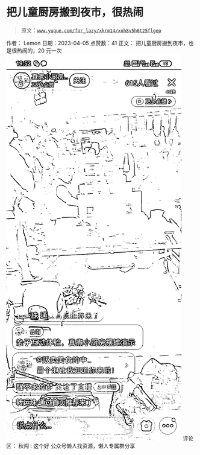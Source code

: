 # 把儿童厨房搬到夜市，很热闹

> 原文：[`www.yuque.com/for_lazy/xkrm14/xoh8v5h6t25flgep`](https://www.yuque.com/for_lazy/xkrm14/xoh8v5h6t25flgep)

<ne-p id="udda5dfb8" data-lake-id="udda5dfb8">作者： Lemon</ne-p> <ne-p id="u7baa2bba" data-lake-id="u7baa2bba">日期：2023-04-05</ne-p> <ne-p id="u29c9476a" data-lake-id="u29c9476a">点赞数：41</ne-p> <ne-hole id="u4249a2e0" data-lake-id="u4249a2e0"><ne-card data-card-name="hr" data-card-type="block" id="T3xmr" data-event-boundary="card"><ne-p id="u5c6894fd" data-lake-id="u5c6894fd">正文：</ne-p> <ne-p id="u086af817" data-lake-id="u086af817">把儿童厨房搬到夜市，也是很热闹的，20 元一次</ne-p> <ne-p id="ua66f9140" data-lake-id="ua66f9140"><ne-card data-card-name="image" data-card-type="inline" id="kWqLv" data-event-boundary="card">![](img/41521d1964221d90c6572025bf8fb01f.png)</ne-card></ne-p> <ne-hole id="u822165db" data-lake-id="u822165db"><ne-card data-card-name="hr" data-card-type="block" id="AG9kR" data-event-boundary="card"><ne-p id="u3fe3b370" data-lake-id="u3fe3b370">评论区：</ne-p> <ne-p id="u4a0600e5" data-lake-id="u4a0600e5">秋闯 : 这个好</ne-p> <ne-hole id="ud5bcdee0" data-lake-id="ud5bcdee0"><ne-card data-card-name="hr" data-card-type="block" id="KQYJV" data-event-boundary="card"><ne-p id="u5f647b71" data-lake-id="u5f647b71">公众号懒人找资源，懒人专属群分享</ne-p></ne-card></ne-hole></ne-card></ne-hole></ne-card></ne-hole>